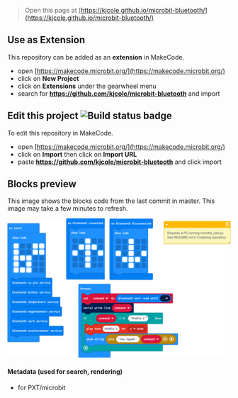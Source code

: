 
> Open this page at [https://kjcole.github.io/microbit-bluetooth/](https://kjcole.github.io/microbit-bluetooth/)

## Use as Extension

This repository can be added as an **extension** in MakeCode.

* open [https://makecode.microbit.org/](https://makecode.microbit.org/)
* click on **New Project**
* click on **Extensions** under the gearwheel menu
* search for **https://github.com/kjcole/microbit-bluetooth** and import

## Edit this project ![Build status badge](https://github.com/kjcole/microbit-bluetooth/workflows/MakeCode/badge.svg)

To edit this repository in MakeCode.

* open [https://makecode.microbit.org/](https://makecode.microbit.org/)
* click on **Import** then click on **Import URL**
* paste **https://github.com/kjcole/microbit-bluetooth** and click import

## Blocks preview

This image shows the blocks code from the last commit in master.
This image may take a few minutes to refresh.

![A rendered view of the blocks](https://github.com/kjcole/microbit-bluetooth/raw/master/.github/makecode/blocks.png)

#### Metadata (used for search, rendering)

* for PXT/microbit
<script src="https://makecode.com/gh-pages-embed.js"></script><script>makeCodeRender("{{ site.makecode.home_url }}", "{{ site.github.owner_name }}/{{ site.github.repository_name }}");</script>
